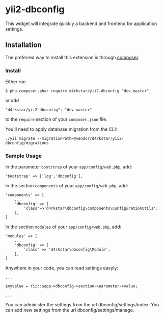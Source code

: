 # yii2-dbconfig

This widget will integrate quickly a backend and frontend for application settings.

## Installation

The preferred way to install this extension is through [composer](http://getcomposer.org/download/). 

### Install

Either run

```
$ php composer.phar require d4rkstar/yii2-dbconfig "dev-master"
```

or add

```
"d4rkstar/yii2-dbconfig": "dev-master"
```

to the ```require``` section of your `composer.json` file.

You'll need to apply database migration from the CLI:

```
./yii migrate --migrationPath=@vendor/d4rkstar/yii2-dbconfig/migrations
```


### Sample Usage

In the parameter ```bootstrap``` of your `app/config/web.php`, add:

```
'bootstrap' => ['log','dbconfig'],
```

In the section ```components``` of your `app/config/web.php`, add:

```
'components' => [
    ...
    'dbconfig' => [
        'class'=>'d4rkstar\dbconfig\components\ConfigurationUtils',
    ],
]
```

In the section ```modules``` of your `app/config/web.php`, add:

```
'modules' => [
    ...
    'dbconfig' => [
        'class' => 'd4rkstar\dbconfig\Module',
    ],
]
```

Anywhere in your code, you can read settings easyly:

```
...

$myValue = Yii::$app->dbconfig->section->parameter->value;

...
```

You can administer the settings from the url dbconfig/settings/index. You can add new settings from the url dbconfig/settings/manage.

